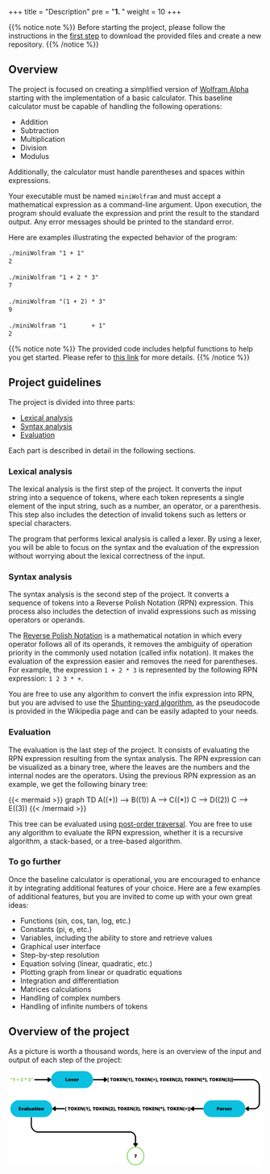 +++
title = "Description"
pre = "<b>1. </b>"
weight = 10
+++

{{% notice note %}}
Before starting the project, please follow the instructions in the [first step](project/first-step) to download the
provided files and create a new repository.
{{% /notice %}}

## Overview

The project is focused on creating a simplified version of [Wolfram Alpha](https://www.wolframalpha.com/) starting with
the implementation of a basic calculator. This baseline calculator must be capable of handling the following operations:

- Addition
- Subtraction
- Multiplication
- Division
- Modulus

Additionally, the calculator must handle parentheses and spaces within expressions.

Your executable must be named `miniWolfram` and must accept a mathematical expression as a command-line argument.
Upon execution, the program should evaluate the expression and print the result to the standard output. Any error
messages should be printed to the standard error.

Here are examples illustrating the expected behavior of the program:

```shell
./miniWolfram "1 + 1"
2

./miniWolfram "1 + 2 * 3"
7

./miniWolfram "(1 + 2) * 3"
9

./miniWolfram "1       + 1"
2
```

{{% notice note %}}
The provided code includes helpful functions to help you get started. Please refer to [this link](project/given-code)
for more details.
{{% /notice %}}

## Project guidelines

The project is divided into three parts:

- [Lexical analysis](#lexical-analysis)
- [Syntax analysis](#syntax-analysis)
- [Evaluation](#evaluation)

Each part is described in detail in the following sections.

### Lexical analysis

The lexical analysis is the first step of the project. It converts the input string into a sequence of tokens, where
each token represents a single element of the input string, such as a number, an operator, or a parenthesis. This step
also includes the detection of invalid tokens such as letters or special characters.

The program that performs lexical analysis is called a lexer. By using a lexer, you will be able to focus on the syntax
and the evaluation of the expression without worrying about the lexical correctness of the input.

### Syntax analysis

The syntax analysis is the second step of the project. It converts a sequence of tokens into a Reverse Polish Notation
(RPN) expression. This process also includes the detection of invalid expressions such as missing operators or operands.

The [Reverse Polish Notation](https://en.wikipedia.org/wiki/Reverse_Polish_notation) is a mathematical notation in which
every operator follows all of its operands, it removes the ambiguity of operation priority in the commonly used
notation (called infix notation). It makes the evaluation of the expression easier and removes the need for parentheses.
For example, the expression `1 + 2 * 3` is represented by the following RPN expression: `1 2 3 * +`.

You are free to use any algorithm to convert the infix expression into RPN, but you are advised to use the
[Shunting-yard algorithm](https://en.wikipedia.org/wiki/Shunting-yard_algorithm), as the pseudocode is provided in the
Wikipedia page and can be easily adapted to your needs.

### Evaluation

The evaluation is the last step of the project. It consists of evaluating the RPN expression resulting from the syntax
analysis. The RPN expression can be visualized as a binary tree, where the leaves are the numbers and the internal nodes
are the operators. Using the previous RPN expression as an example, we get the following binary tree:

{{< mermaid >}}
graph TD
A((+)) --> B((1))
A --> C((*))
C --> D((2))
C --> E((3))
{{< /mermaid >}}

This tree can be evaluated using [post-order traversal](https://en.wikipedia.org/wiki/Tree_traversal#Post-order,_LRN).
You are free to use any algorithm to evaluate the RPN expression, whether it is a recursive algorithm, a stack-based, or
a tree-based algorithm.

### To go further

Once the baseline calculator is operational, you are encouraged to enhance it by integrating additional features of your
choice.
Here are a few examples of additional features, but you are invited to come up with your own great ideas:

- Functions (sin, cos, tan, log, etc.)
- Constants (pi, e, etc.)
- Variables, including the ability to store and retrieve values
- Graphical user interface
- Step-by-step resolution
- Equation solving (linear, quadratic, etc.)
- Plotting graph from linear or quadratic equations
- Integration and differentiation
- Matrices calculations
- Handling of complex numbers
- Handling of infinite numbers of tokens

## Overview of the project

As a picture is worth a thousand words, here is an overview of the input and output of each step of the project:

![Project overview](overview.png?width=100%^&height=100%)